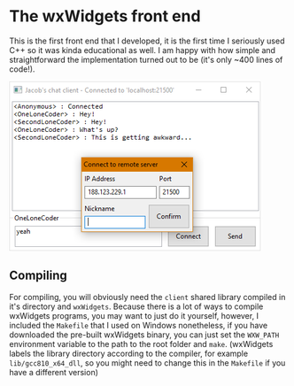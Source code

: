 # The wxWidgets front end
This is the first front end that I developed, it is the first time
I seriously used C++ so it was kinda educational as well.
I am happy with how simple and straightforward the implementation
turned out to be (it's only ~400 lines of code!).

![An example screenshot](screenshot_2.png "An example screenshot")

## Compiling
For compiling, you will obviously need the `client` shared library
compiled in it's directory and `wxWidgets`. 
Because there is a lot of ways to compile wxWidgets programs, 
you may want to just do it yourself, however, I included the 
`Makefile` that I used on Windows nonetheless, if you have 
downloaded the pre-built wxWidgets binary, you can just set the 
`WXW_PATH` environment variable to the path to the root folder and 
`make`. (wxWidgets labels the library directory according to the
compiler, for example `lib/gcc810_x64_dll`, so you might need to 
change this in the `Makefile` if you have a different version)
